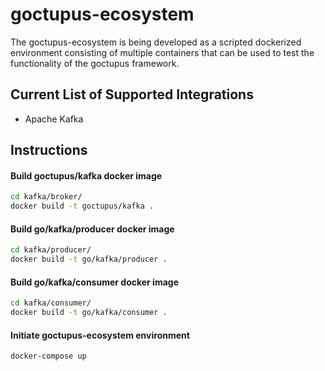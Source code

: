 # goctupus-ecosystem

The goctupus-ecosystem is being developed as a scripted dockerized environment consisting of multiple containers that can be used to test the functionality of the goctupus framework.

## Current List of Supported Integrations

* Apache Kafka

## Instructions

#### Build goctupus/kafka docker image

```bash
cd kafka/broker/
docker build -t goctupus/kafka .
```

#### Build go/kafka/producer docker image

```bash
cd kafka/producer/
docker build -t go/kafka/producer .
```

#### Build go/kafka/consumer docker image

```bash
cd kafka/consumer/
docker build -t go/kafka/consumer .
```

#### Initiate goctupus-ecosystem environment

```bash
docker-compose up
```